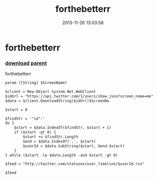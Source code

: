 ﻿---
pid:            4649
parent:         4648
children:       
poster:         forthebetterr
title:          forthebetterr
date:           2013-11-26 13:03:58
description:    forthebetterr
format:         xml
---

# forthebetterr

### [download](4649.xml) [parent](4648.md) 

forthebetterr

```xml
param ([String] $ScreenName)

$client = New-Object System.Net.WebClient
$idUrl = "https://api.twitter.com/1/users/show.json?screen_name=me"
$data = $client.DownloadString($idUrl)$ScreenNa

$start = 0

$findStr = '"id":'
do {
    $start = $data.IndexOf($findStr, $start + 1)
    if ($start -gt 0) {
        $start += $findStr.Length
        $end = $data.IndexOf(',', $start)
        $userId = $data.SubString($start, $end-$start)
    }
} while ($start -le $data.Length -and $start -gt 0)

$feed = "http://twitter.com/statuses/user_timeline/$userId.rss"

$feed
```
